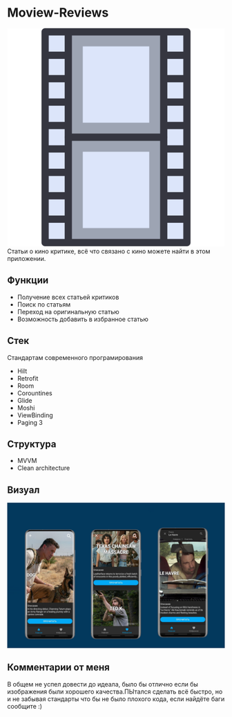 # Moview-Reviews
![Preview](https://github.com/Maandraj/Movie-Review/blob/master/Images/icon_preview.svg)
Статьи о кино критике, всё что связано с кино можете найти в этом приложении.


## Функции
- Получение всех статьей критиков
- Поиск по статьям
- Переход на оригинальную статью
- Возможность добавить в избранное статью

## Стек
Стандартам современного програмирования
- Hilt
- Retrofit
- Room
- Corountines
- Glide
- Moshi
- ViewBinding
- Paging 3

## Структура
- MVVM
- Clean architecture


## Визуал
![Preview](https://github.com/Maandraj/Movie-Review/blob/master/Images/preview.jpeg)

## Комментарии от меня
В общем не успел довести до идеала, было бы отлично если бы изображения были хорошего качества.ПЫтался сделать всё быстро, но и не забывая стандарты что бы не было плохого кода, если найдёте баги сообщите :)
